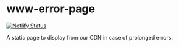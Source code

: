 # www-error-page

[![Netlify Status](https://api.netlify.com/api/v1/badges/36bac8b9-b479-49ba-9c7e-d6c244dbd218/deploy-status)](https://app.netlify.com/sites/mozmeao-www-error-page/deploys)

A static page to display from our CDN in case of prolonged errors.
